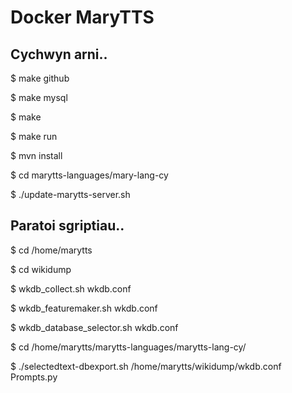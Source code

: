 # Docker MaryTTS 

## Cychwyn arni..
$ make github

$ make mysql

$ make

$ make run

$ mvn install

$ cd marytts-languages/mary-lang-cy

$ ./update-marytts-server.sh


## Paratoi sgriptiau..

$ cd /home/marytts

$ cd wikidump

$ wkdb_collect.sh wkdb.conf

$ wkdb_featuremaker.sh wkdb.conf

$ wkdb_database_selector.sh wkdb.conf

$ cd /home/marytts/marytts-languages/marytts-lang-cy/

$ ./selectedtext-dbexport.sh /home/marytts/wikidump/wkdb.conf Prompts.py





